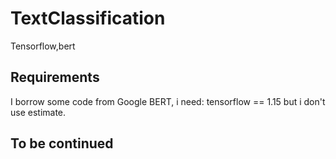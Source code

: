 # TextClassification
Tensorflow,bert
## Requirements
I borrow some code from Google BERT, i need:
tensorflow == 1.15 but i don't use estimate.

## To be continued
